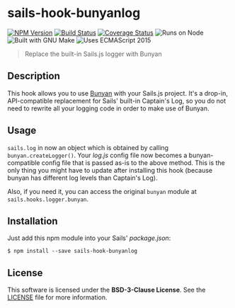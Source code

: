 [npm-badge]: https://img.shields.io/npm/v/sails-hook-bunyanlog.svg?style=flat-square
[npm-url]: https://npmjs.org/package/sails-hook-bunyanlog
[travis-badge]: https://img.shields.io/travis/Dreamscapes/sails-hook-bunyanlog.svg?style=flat-square
[travis-url]: https://travis-ci.org/Dreamscapes/sails-hook-bunyanlog
[coveralls-badge]: https://img.shields.io/coveralls/Dreamscapes/sails-hook-bunyanlog.svg?style=flat-square
[coveralls-url]: https://coveralls.io/r/Dreamscapes/sails-hook-bunyanlog
[node-badge]: https://img.shields.io/node/v/sails-hook-bunyanlog.svg?style=flat-square
[make-badge]: https://img.shields.io/badge/built%20with-GNU%20Make-brightgreen.svg?style=flat-square
[es-badge]: https://img.shields.io/badge/ECMA-2015-f0db4f.svg?style=flat-square
[bunyan-url]: https://github.com/trentm/node-bunyan

# sails-hook-bunyanlog

[![NPM Version][npm-badge]][npm-url]
[![Build Status][travis-badge]][travis-url]
[![Coverage Status][coveralls-badge]][coveralls-url]
![Runs on Node][node-badge]
![Built with GNU Make][make-badge]
![Uses ECMAScript 2015][es-badge]

> Replace the built-in Sails.js logger with Bunyan

## Description

This hook allows you to use [Bunyan][bunyan-url] with your Sails.js project. It's a drop-in, API-compatible replacement for Sails' built-in Captain's Log, so you do not need to rewrite all your logging code in order to make use of Bunyan.

## Usage

`sails.log` in now an object which is obtained by calling `bunyan.createLogger()`. Your *log.js* config file now becomes a bunyan-compatible config file that is passed as-is to the above method. This is the only thing you might have to update after installing this hook (because bunyan has different log levels than Captain's Log).

Also, if you need it, you can access the original `bunyan` module at `sails.hooks.logger.bunyan`.

## Installation

Just add this npm module into your Sails' *package.json*:

`$ npm install --save sails-hook-bunyanlog`

## License

This software is licensed under the **BSD-3-Clause License**. See the [LICENSE](LICENSE) file for more information.
